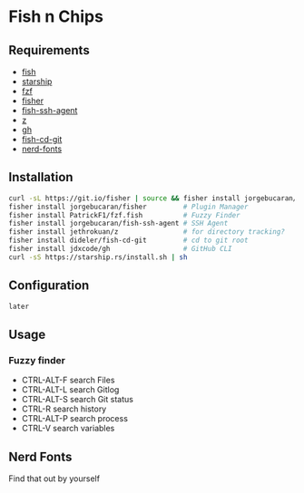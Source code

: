 # Fish n Chips

## Requirements

- [fish](https://fishshell.com/)
- [starship](https://starship.rs/)
- [fzf](https://github.com/PatrickF1/fzf.fish)
- [fisher](https://github.com/jorgebucaran/fisher)
- [fish-ssh-agent](https://github.com/danhper/fish-ssh-agent)
- [z](https://github.com/jethrokuan/z)
- [gh](https://github.com/jdx/gh)
- [fish-cd-git](https://github.com/dideler/fish-cd-git)
- [nerd-fonts](https://www.nerdfonts.com/font-downloads)

## Installation

```sh
curl -sL https://git.io/fisher | source && fisher install jorgebucaran/fisher
fisher install jorgebucaran/fisher         # Plugin Manager
fisher install PatrickF1/fzf.fish          # Fuzzy Finder
fisher install jorgebucaran/fish-ssh-agent # SSH Agent
fisher install jethrokuan/z                # for directory tracking?
fisher install dideler/fish-cd-git         # cd to git root
fisher install jdxcode/gh                  # GitHub CLI
curl -sS https://starship.rs/install.sh | sh
```

## Configuration

```sh
later
```

## Usage

### Fuzzy finder

- CTRL-ALT-F search Files
- CTRL-ALT-L search Gitlog
- CTRL-ALT-S search Git status
- CTRL-R search history
- CTRL-ALT-P search process
- CTRL-V search variables

## Nerd Fonts

Find that out by yourself

